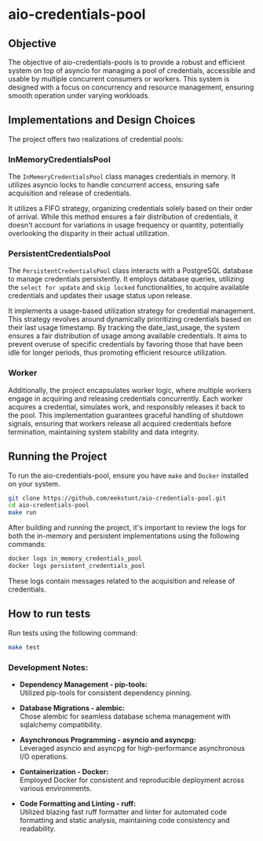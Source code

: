 # aio-credentials-pool

## Objective

The objective of aio-credentials-pools is to provide a robust and efficient system on top of asyncio
for managing a pool of credentials, accessible and usable by multiple concurrent consumers or workers.
This system is designed with a focus on concurrency and resource management, ensuring smooth operation under varying workloads.

## Implementations and Design Choices

The project offers two realizations of credential pools:

### InMemoryCredentialsPool

The `InMemoryCredentialsPool` class manages credentials in memory. It utilizes asyncio locks to handle concurrent access, ensuring safe acquisition and release of credentials.

It utilizes a FIFO strategy, organizing credentials solely based on their order of arrival.
While this method ensures a fair distribution of credentials,
it doesn't account for variations in usage frequency or quantity,
potentially overlooking the disparity in their actual utilization.

### PersistentCredentialsPool

The `PersistentCredentialsPool` class interacts with a PostgreSQL database to manage credentials persistently. It employs database queries,
utilizing the `select for update` and `skip locked` functionalities, to acquire available credentials and updates their usage status upon release.

It implements a usage-based utilization strategy for credential management. 
This strategy revolves around dynamically prioritizing credentials based on their last usage timestamp. 
By tracking the date_last_usage, the system ensures a fair distribution of usage among available credentials. 
It aims to prevent overuse of specific credentials by favoring those that have been idle for longer periods, thus promoting efficient resource utilization. 

### Worker
Additionally, the project encapsulates worker logic, where multiple workers engage in acquiring and releasing credentials concurrently. Each worker acquires a credential, simulates work, and responsibly releases it back to the pool. This implementation guarantees graceful handling of shutdown signals, ensuring that workers release all acquired credentials before termination, maintaining system stability and data integrity.

## Running the Project

To run the aio-credentials-pool, ensure you have `make` and `Docker` installed on your system.

```bash
git clone https://github.com/eekstunt/aio-credentials-pool.git
cd aio-credentials-pool
make run
```

After building and running the project, it's important to review the logs for both the in-memory and persistent implementations using the following commands:

```bash
docker logs in_memory_credentials_pool
docker logs persistent_credentials_pool
```
These logs contain messages related to the acquisition and release of credentials.

## How to run tests

Run tests using the following command:

```bash
make test
```

### Development Notes:

- **Dependency Management - pip-tools:**  
  Utilized pip-tools for consistent dependency pinning.

- **Database Migrations - alembic:**  
  Chose alembic for seamless database schema management with sqlalchemy compatibility.

- **Asynchronous Programming - asyncio and asyncpg:**  
  Leveraged asyncio and asyncpg for high-performance asynchronous I/O operations.

- **Containerization - Docker:**  
  Employed Docker for consistent and reproducible deployment across various environments.

- **Code Formatting and Linting - ruff:**  
  Utilized blazing fast ruff formatter and linter for automated code formatting and static analysis,
maintaining code consistency and readability.


